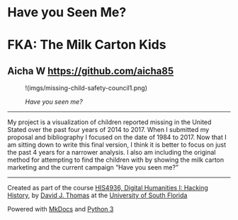 # Have you Seen Me?
# FKA: The Milk Carton Kids

Aicha W
https://github.com/aicha85
---

<figure>

!(imgs/missing-child-safety-council1.png)

<figcaption>

*Have you seen me?*

</figcaption>

</figure>


---

My project is a visualization of children reported missing in the United Stated over the past four years of 2014 to 2017. 
When I submitted my proposal and bibliography I focused on the date of 1984 to 2017. Now that I am sitting down to write this final version, I think it is better to focus on just the past 4 years for a narrower analysis. I also am including the original method for attempting to find the children with by showing the milk carton marketing and the current campaign “Have you seen me?”

---

Created as part of the course [HIS4936, Digital Humanities I: Hacking History](https://hacking-history.readthedocs.io), by [David J. Thomas](https://github.com/thePortus) at the [University of South Florida](https://www.usf.edu)

Powered with [MkDocs](https://mkdocs.org) and [Python 3](https://python.org)
